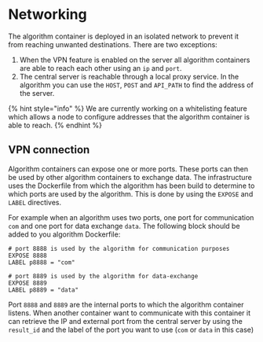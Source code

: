 # Networking

The algorithm container is deployed in an isolated network to prevent it from reaching unwanted destinations. There are two exceptions:

1. When the VPN feature is enabled on the server all algorithm containers are able to reach each other using an `ip` and `port`.&#x20;
2. The central server is reachable through a local proxy service. In the algorithm you can use the `HOST`, `POST` and `API_PATH` to find the address of the server.  &#x20;

{% hint style="info" %}
We are currently working on a whitelisting feature which allows a node to configure addresses that the algorithm container is able to reach.
{% endhint %}

## VPN connection

Algorithm containers can expose one or more ports. These ports can then be used by other algorithm containers to exchange data. The infrastructure uses the Dockerfile from which the algorithm has been build to determine to which ports are used by the algorithm. This is done by using the `EXPOSE` and `LABEL` directives.

For example when an algorithm uses two ports, one port for communication `com` and one port for data exchange `data`. The following block should be added to you algorithm Dockerfile:

```docker
# port 8888 is used by the algorithm for communication purposes
EXPOSE 8888
LABEL p8888 = "com"

# port 8889 is used by the algorithm for data-exchange
EXPOSE 8889 
LABEL p8889 = "data"
```

Port `8888` and `8889` are the internal ports to which the algorithm container listens. When another container want to communicate with this container it can retrieve the IP and external port from the central server by using the `result_id` and the label of the port you want to use (`com` or `data` in this case)&#x20;
